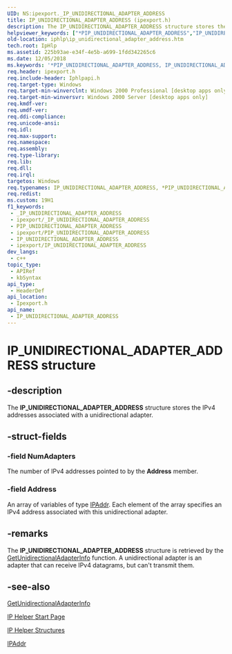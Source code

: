```yaml
---
UID: NS:ipexport._IP_UNIDIRECTIONAL_ADAPTER_ADDRESS
title: IP_UNIDIRECTIONAL_ADAPTER_ADDRESS (ipexport.h)
description: The IP_UNIDIRECTIONAL_ADAPTER_ADDRESS structure stores the IPv4 addresses associated with a unidirectional adapter.
helpviewer_keywords: ["*PIP_UNIDIRECTIONAL_ADAPTER_ADDRESS","IP_UNIDIRECTIONAL_ADAPTER_ADDRESS","IP_UNIDIRECTIONAL_ADAPTER_ADDRESS structure [IP Helper]","PIP_UNIDIRECTIONAL_ADAPTER_ADDRESS","PIP_UNIDIRECTIONAL_ADAPTER_ADDRESS structure pointer [IP Helper]","_iphlp_ip_unidirectional_adapter_address","ipexport/IP_UNIDIRECTIONAL_ADAPTER_ADDRESS","ipexport/PIP_UNIDIRECTIONAL_ADAPTER_ADDRESS","iphlp.ip_unidirectional_adapter_address"]
old-location: iphlp\ip_unidirectional_adapter_address.htm
tech.root: IpHlp
ms.assetid: 225b93ae-e34f-4e5b-a699-1fdd342265c6
ms.date: 12/05/2018
ms.keywords: '*PIP_UNIDIRECTIONAL_ADAPTER_ADDRESS, IP_UNIDIRECTIONAL_ADAPTER_ADDRESS, IP_UNIDIRECTIONAL_ADAPTER_ADDRESS structure [IP Helper], PIP_UNIDIRECTIONAL_ADAPTER_ADDRESS, PIP_UNIDIRECTIONAL_ADAPTER_ADDRESS structure pointer [IP Helper], _iphlp_ip_unidirectional_adapter_address, ipexport/IP_UNIDIRECTIONAL_ADAPTER_ADDRESS, ipexport/PIP_UNIDIRECTIONAL_ADAPTER_ADDRESS, iphlp.ip_unidirectional_adapter_address'
req.header: ipexport.h
req.include-header: Iphlpapi.h
req.target-type: Windows
req.target-min-winverclnt: Windows 2000 Professional [desktop apps only]
req.target-min-winversvr: Windows 2000 Server [desktop apps only]
req.kmdf-ver: 
req.umdf-ver: 
req.ddi-compliance: 
req.unicode-ansi: 
req.idl: 
req.max-support: 
req.namespace: 
req.assembly: 
req.type-library: 
req.lib: 
req.dll: 
req.irql: 
targetos: Windows
req.typenames: IP_UNIDIRECTIONAL_ADAPTER_ADDRESS, *PIP_UNIDIRECTIONAL_ADAPTER_ADDRESS
req.redist: 
ms.custom: 19H1
f1_keywords:
 - _IP_UNIDIRECTIONAL_ADAPTER_ADDRESS
 - ipexport/_IP_UNIDIRECTIONAL_ADAPTER_ADDRESS
 - PIP_UNIDIRECTIONAL_ADAPTER_ADDRESS
 - ipexport/PIP_UNIDIRECTIONAL_ADAPTER_ADDRESS
 - IP_UNIDIRECTIONAL_ADAPTER_ADDRESS
 - ipexport/IP_UNIDIRECTIONAL_ADAPTER_ADDRESS
dev_langs:
 - c++
topic_type:
 - APIRef
 - kbSyntax
api_type:
 - HeaderDef
api_location:
 - Ipexport.h
api_name:
 - IP_UNIDIRECTIONAL_ADAPTER_ADDRESS
---
```


# IP_UNIDIRECTIONAL_ADAPTER_ADDRESS structure


## -description

The 
<b>IP_UNIDIRECTIONAL_ADAPTER_ADDRESS</b> structure stores the IPv4 addresses associated with a unidirectional adapter.

## -struct-fields

### -field NumAdapters

The number of IPv4 addresses pointed to by the <b>Address</b> member.

### -field Address

An array of variables of type <a href="/windows/desktop/api/inaddr/ns-inaddr-in_addr">IPAddr</a>. Each element of the array specifies an IPv4 address associated with this unidirectional adapter.

## -remarks

The <b>IP_UNIDIRECTIONAL_ADAPTER_ADDRESS</b> structure is retrieved by the <a href="/windows/desktop/api/iphlpapi/nf-iphlpapi-getunidirectionaladapterinfo">GetUnidirectionalAdapterInfo</a> function. A unidirectional adapter is an adapter that can receive
    IPv4 datagrams, but can't transmit them.

## -see-also

<a href="/windows/desktop/api/iphlpapi/nf-iphlpapi-getunidirectionaladapterinfo">GetUnidirectionalAdapterInfo</a>



<a href="/windows/desktop/IpHlp/ip-helper-start-page">IP Helper Start Page</a>



<a href="/windows/desktop/IpHlp/ip-helper-structures">IP Helper Structures</a>



<a href="/windows/desktop/api/inaddr/ns-inaddr-in_addr">IPAddr</a>